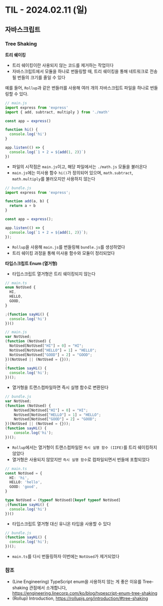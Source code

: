 # TIL - 2024.02.11 (일)
## 자바스크립트

### Tree Shaking
**트리 쉐이킹**
- 트리 쉐이킹이란 사용되지 않는 코드를 제거하는 작업이다
- 자바스크립트에서 모듈을 하나로 번들링할 때, 트리 쉐이킹을 통해 네트워크로 전송될 번들의 크기를 줄일 수 있다

예를 들어, `Rollup`과 같은 번들러를 사용해 여러 개의 자바스크립트 파일을 하나로 번들링할 수 있다.
```javascript
// main.js
import express from 'express'
import { add, subtract, multiply } from './math'

const app = express()

function hi() {
  console.log('hi')
}

app.listen(() => {
  console.log(`1 + 2 = ${add(1, 2)}`)
})
```
- 파일의 시작점은 `main.js`이고, 해당 파일에서는 `./math.js` 모듈을 불러온다
- `main.js`에는 미사용 함수 `hi()`가 정의되어 있으며, `math.subtract`, `math.multiply`를 불러오지만 사용하지 않는다

```javascript
// bundle.js
import express from 'express';

function add(a, b) {
  return a + b
}

const app = express();

app.listen(() => {
  console.log(`1 + 2 = ${add(1, 2)}`);
});
```
- `Rollup`을 사용해 `main.js`를 번들링해 `bundle.js`를 생성하였다
- 트리 쉐이킹 과정을 통해 미사용 함수와 모듈이 정리되었다

**타입스크립트 Enum (열거형)**
- 타입스크립트 열거형은 트리 쉐이킹되지 않는다

```typescript
// main.ts
enum NotUsed {
  HI,
  HELLO,
  GOOD,
}

;(function sayHi() {
  console.log('hi')
})()

// main.js
var NotUsed;
(function (NotUsed) {
  NotUsed[NotUsed["HI"] = 0] = "HI";
  NotUsed[NotUsed["HELLO"] = 1] = "HELLO";
  NotUsed[NotUsed["GOOD"] = 2] = "GOOD";
})(NotUsed || (NotUsed = {}));
;
(function sayHi() {
  console.log('hi');
})();
```
- 열거형을 트랜스컴파일하면 즉시 실행 함수로 변환된다

```javascript
// bundle.js
var NotUsed;
(function (NotUsed) {
    NotUsed[NotUsed["HI"] = 0] = "HI";
    NotUsed[NotUsed["HELLO"] = 1] = "HELLO";
    NotUsed[NotUsed["GOOD"] = 2] = "GOOD";
})(NotUsed || (NotUsed = {}));
(function sayHi() {
    console.log('hi');
})();
```
- `Rollup`에서는 열거형이 트랜스컴파일된 `즉시 실행 함수 (IIFE)`를 트리 쉐이킹하지 않았다
- 열거형은 사용되지 않았지만 `즉시 실행 함수`로 컴파일되면서 번들에 포함되었다

```typescript
// main.ts
const NotUsed = {
  HI: 'hi',
  HELLO: 'hello',
  GOOD: 'good',
}

type NotUsed = (typeof NotUsed)[keyof typeof NotUsed]
;(function sayHi() {
  console.log('hi')
})()
```
- 타입스크립트 열거형 대신 유니온 타입을 사용할 수 있다

```javascript
// bundle.js
(function sayHi() {
  console.log('hi');
})();
```
- `main.ts`를 다시 번들링하자 이번에는 `NotUsed`가 제거되었다

### 참조
- (Line Engineering) TypeScript enum을 사용하지 않는 게 좋은 이유를 Tree-shaking 관점에서 소개합니다, https://engineering.linecorp.com/ko/blog/typescript-enum-tree-shaking
- (Rollup) Introduction, https://rollupjs.org/introduction/#tree-shaking
